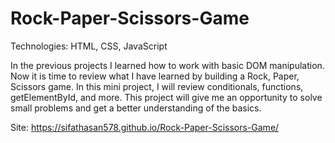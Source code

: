 # Rock-Paper-Scissors-Game

Technologies: HTML, CSS, JavaScript

In the previous projects I learned how to work with basic DOM manipulation. Now it is time to review what I have learned by building a Rock, Paper, Scissors game.
In this mini project, I will review conditionals, functions, getElementById, and more. This project will give me an opportunity to solve small problems and get a better understanding of the basics.

Site: https://sifathasan578.github.io/Rock-Paper-Scissors-Game/
